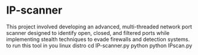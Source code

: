 # IP-scanner
This project involved developing an advanced, multi-threaded network port scanner designed to identify open, closed, and filtered ports while implementing stealth techniques to evade firewalls and detection systems.
to run this tool in you linux distro
cd IP-scanner.py
python python IPscan.py
